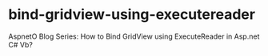 # bind-gridview-using-executereader
AspnetO Blog Series: How to Bind GridView using ExecuteReader in Asp.net C# Vb?
